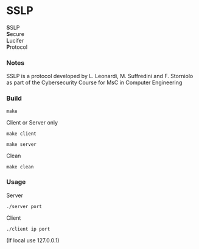 # SSLP
<b>S</b>SLP<br />
<b>S</b>ecure<br />
<b>L</b>ucifer<br />
<b>P</b>rotocol<br />

### Notes ###
SSLP is a protocol developed by L. Leonardi, M. Suffredini and F. Storniolo as part of the Cybersecurity Course for MsC in Computer Engineering

### Build ###
```shell
make
```

Client or Server only
```shell
make client
```
```shell
make server
```
Clean
```shell
make clean
```
### Usage ###
Server
```shell
./server port
```
Client
```shell
./client ip port
```
(If local use 127.0.0.1)

